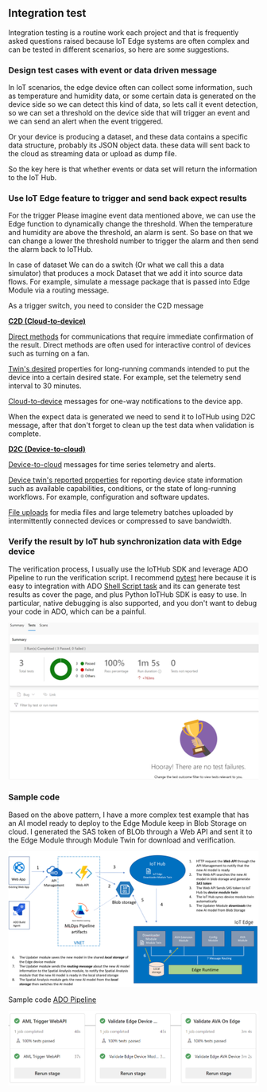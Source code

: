 #

## Integration test

Integration testing is a routine work each project and that is frequently asked questions raised because IoT Edge systems are often complex and can be tested in different scenarios, so here are some suggestions.

### Design test cases with event or data driven message

In IoT scenarios, the edge device often can collect some information, such as temperature and humidity data, or some certain data is generated on the device side so we can detect this kind of data, so lets call it event detection, so we can set a threshold on the device side that will trigger an event and we can send an alert when the event triggered.

Or your device is producing a dataset, and these data contains a specific data structure, probably its JSON object data. these data will sent back to the cloud as streaming data or upload as dump file.

So the key here is that whether events or data set will return the information to the IoT Hub.

### Use IoT Edge feature to trigger and send back expect results

For the trigger Please imagine event data mentioned above, we can use the Edge function to dynamically change the threshold. When the temperature and humidity are above the threshold, an alarm is sent. So base on that we can change a lower the threshold number to trigger the alarm and then send the alarm back to IoTHub.

In case of dataset We can do a switch (Or what we call this a data simulator) that produces a mock Dataset that we add it into source data flows. For example, simulate a message package that is passed into Edge Module via a routing message.

As a trigger switch, you need to consider the C2D message

[__C2D (Cloud-to-device)__](https://docs.microsoft.com/en-us/azure/iot-hub/iot-hub-devguide-c2d-guidance)

[Direct methods](https://docs.microsoft.com/en-us/azure/iot-hub/iot-hub-devguide-direct-methods) for communications that require immediate confirmation of the result. Direct methods are often used for interactive control of devices such as turning on a fan.

[Twin's desired](https://docs.microsoft.com/en-us/azure/iot-hub/iot-hub-devguide-device-twins) properties for long-running commands intended to put the device into a certain desired state. For example, set the telemetry send interval to 30 minutes.

[Cloud-to-device](https://docs.microsoft.com/en-us/azure/iot-hub/iot-hub-devguide-messages-c2d) messages for one-way notifications to the device app.

When the expect data is generated we need to send it to IoTHub using D2C message, after that don't forget to clean up the test data when validation is complete.

[__D2C (Device-to-cloud)__](https://docs.microsoft.com/en-us/azure/iot-hub/iot-hub-devguide-d2c-guidance)

[Device-to-cloud](https://docs.microsoft.com/en-us/azure/iot-hub/iot-hub-devguide-messages-d2c) messages for time series telemetry and alerts.

[Device twin's reported properties](https://docs.microsoft.com/en-us/azure/iot-hub/iot-hub-devguide-device-twins) for reporting device state information such as available capabilities, conditions, or the state of long-running workflows. For example, configuration and software updates.

[File uploads](https://docs.microsoft.com/en-us/azure/iot-hub/iot-hub-devguide-file-upload) for media files and large telemetry batches uploaded by intermittently connected devices or compressed to save bandwidth.

### Verify the result by IoT hub synchronization data with Edge device

The verification process, I usually use the IoTHub SDK and leverage ADO Pipeline to run the verification script. I recommend [pytest](https://docs.pytest.org/en/7.1.x/getting-started.html) here because it is easy to integration with ADO [Shell Script task](https://docs.microsoft.com/en-us/azure/devops/pipelines/tasks/utility/shell-script?view=azure-devops) and its can generate test results as cover the page, and plus Python IoTHub SDK is easy to use. In particular, native debugging is also supported, and you don't want to debug your code in ADO, which can be a painful.

![image](/img/testresult.png)

### Sample code

Based on the above pattern, I have a more complex test example that has an AI model ready to deploy to the Edge Module keep in Blob Storage on cloud. I generated the SAS token of BLOb through a Web API and sent it to the Edge Module through Module Twin for download and verification.

![image](/img/AIdownload.png)

Sample code [ADO Pipeline](https://dev.azure.com/ganwa/SmartVideoMLOps/_git/smart-video-mlops?path=/devops/integration-test/05-integration-test.yml)

![image](/img/testpipeline.png)
